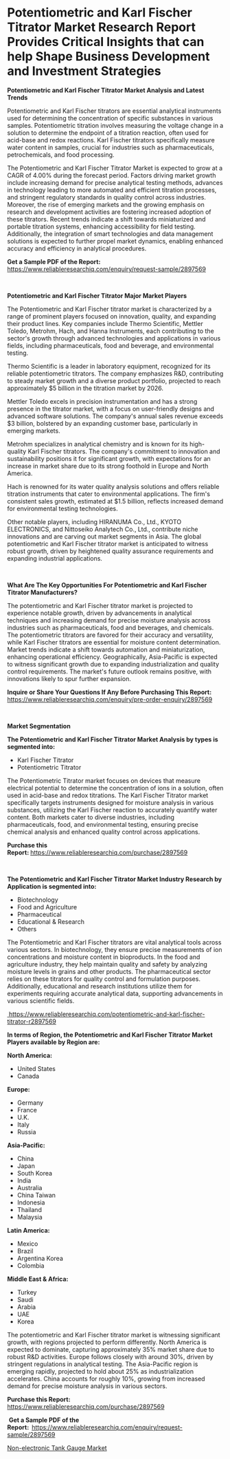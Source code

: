 <p><h1>Potentiometric and Karl Fischer Titrator Market Research Report Provides Critical Insights that can help Shape Business Development and Investment Strategies</h1></p><p><strong>Potentiometric and Karl Fischer Titrator Market Analysis and Latest Trends</strong></p>
<p><p>Potentiometric and Karl Fischer titrators are essential analytical instruments used for determining the concentration of specific substances in various samples. Potentiometric titration involves measuring the voltage change in a solution to determine the endpoint of a titration reaction, often used for acid-base and redox reactions. Karl Fischer titrators specifically measure water content in samples, crucial for industries such as pharmaceuticals, petrochemicals, and food processing.</p><p>The Potentiometric and Karl Fischer Titrator Market is expected to grow at a CAGR of 4.00% during the forecast period. Factors driving market growth include increasing demand for precise analytical testing methods, advances in technology leading to more automated and efficient titration processes, and stringent regulatory standards in quality control across industries. Moreover, the rise of emerging markets and the growing emphasis on research and development activities are fostering increased adoption of these titrators. Recent trends indicate a shift towards miniaturized and portable titration systems, enhancing accessibility for field testing. Additionally, the integration of smart technologies and data management solutions is expected to further propel market dynamics, enabling enhanced accuracy and efficiency in analytical procedures.</p></p>
<p><strong>Get a Sample PDF of the Report:&nbsp;</strong> <a href="https://www.reliableresearchiq.com/enquiry/request-sample/2897569?utm_campaign=3529&utm_medium=2&utm_source=Github&utm_content=ia&utm_term=15032025&utm_id=potentiometric-and-karl-fischer-titrator">https://www.reliableresearchiq.com/enquiry/request-sample/2897569</a></p>
<p>&nbsp;</p>
<p><strong>Potentiometric and Karl Fischer Titrator Major Market Players</strong></p>
<p><p>The Potentiometric and Karl Fischer titrator market is characterized by a range of prominent players focused on innovation, quality, and expanding their product lines. Key companies include Thermo Scientific, Mettler Toledo, Metrohm, Hach, and Hanna Instruments, each contributing to the sector's growth through advanced technologies and applications in various fields, including pharmaceuticals, food and beverage, and environmental testing.</p><p>Thermo Scientific is a leader in laboratory equipment, recognized for its reliable potentiometric titrators. The company emphasizes R&D, contributing to steady market growth and a diverse product portfolio, projected to reach approximately $5 billion in the titration market by 2026. </p><p>Mettler Toledo excels in precision instrumentation and has a strong presence in the titrator market, with a focus on user-friendly designs and advanced software solutions. The company's annual sales revenue exceeds $3 billion, bolstered by an expanding customer base, particularly in emerging markets.</p><p>Metrohm specializes in analytical chemistry and is known for its high-quality Karl Fischer titrators. The company's commitment to innovation and sustainability positions it for significant growth, with expectations for an increase in market share due to its strong foothold in Europe and North America.</p><p>Hach is renowned for its water quality analysis solutions and offers reliable titration instruments that cater to environmental applications. The firm's consistent sales growth, estimated at $1.5 billion, reflects increased demand for environmental testing technologies.</p><p>Other notable players, including HIRANUMA Co., Ltd., KYOTO ELECTRONICS, and Nittoseiko Analytech Co., Ltd., contribute niche innovations and are carving out market segments in Asia. The global potentiometric and Karl Fischer titrator market is anticipated to witness robust growth, driven by heightened quality assurance requirements and expanding industrial applications.</p></p>
<p>&nbsp;</p>
<p><strong>What Are The Key Opportunities For Potentiometric and Karl Fischer Titrator Manufacturers?</strong></p>
<p><p>The potentiometric and Karl Fischer titrator market is projected to experience notable growth, driven by advancements in analytical techniques and increasing demand for precise moisture analysis across industries such as pharmaceuticals, food and beverages, and chemicals. The potentiometric titrators are favored for their accuracy and versatility, while Karl Fischer titrators are essential for moisture content determination. Market trends indicate a shift towards automation and miniaturization, enhancing operational efficiency. Geographically, Asia-Pacific is expected to witness significant growth due to expanding industrialization and quality control requirements. The market's future outlook remains positive, with innovations likely to spur further expansion.</p></p>
<p><strong>Inquire or Share Your Questions If Any Before Purchasing This Report:</strong> <a href="https://www.reliableresearchiq.com/enquiry/pre-order-enquiry/2897569?utm_campaign=3529&utm_medium=2&utm_source=Github&utm_content=ia&utm_term=15032025&utm_id=potentiometric-and-karl-fischer-titrator">https://www.reliableresearchiq.com/enquiry/pre-order-enquiry/2897569</a></p>
<p>&nbsp;</p>
<p><strong>Market Segmentation</strong></p>
<p><strong>The Potentiometric and Karl Fischer Titrator Market Analysis by types is segmented into:</strong></p>
<p><ul><li>Karl Fischer Titrator</li><li>Potentiometric Titrator</li></ul></p>
<p><p>The Potentiometric Titrator market focuses on devices that measure electrical potential to determine the concentration of ions in a solution, often used in acid-base and redox titrations. The Karl Fischer Titrator market specifically targets instruments designed for moisture analysis in various substances, utilizing the Karl Fischer reaction to accurately quantify water content. Both markets cater to diverse industries, including pharmaceuticals, food, and environmental testing, ensuring precise chemical analysis and enhanced quality control across applications.</p></p>
<p><strong>Purchase this Report:&nbsp;</strong><a href="https://www.reliableresearchiq.com/purchase/2897569?utm_campaign=3529&utm_medium=2&utm_source=Github&utm_content=ia&utm_term=15032025&utm_id=potentiometric-and-karl-fischer-titrator">https://www.reliableresearchiq.com/purchase/2897569</a></p>
<p>&nbsp;</p>
<p><strong>The Potentiometric and Karl Fischer Titrator Market Industry Research by Application is segmented into:</strong></p>
<p><ul><li>Biotechnology</li><li>Food and Agriculture</li><li>Pharmaceutical</li><li>Educational & Research</li><li>Others</li></ul></p>
<p><p>The Potentiometric and Karl Fischer titrators are vital analytical tools across various sectors. In biotechnology, they ensure precise measurements of ion concentrations and moisture content in bioproducts. In the food and agriculture industry, they help maintain quality and safety by analyzing moisture levels in grains and other products. The pharmaceutical sector relies on these titrators for quality control and formulation purposes. Additionally, educational and research institutions utilize them for experiments requiring accurate analytical data, supporting advancements in various scientific fields.</p></p>
<p><a href="https://www.reliableresearchiq.com/potentiometric-and-karl-fischer-titrator-r2897569?utm_campaign=3529&utm_medium=2&utm_source=Github&utm_content=ia&utm_term=15032025&utm_id=potentiometric-and-karl-fischer-titrator">&nbsp;https://www.reliableresearchiq.com/potentiometric-and-karl-fischer-titrator-r2897569</a></p>
<p><strong>In terms of Region, the Potentiometric and Karl Fischer Titrator Market Players available by Region are:</strong></p>
<p>
    <p> <strong> North America: </strong>
        <ul>
            <li>United States</li>
            <li>Canada</li>
        </ul>
        </p> 
    <p> <strong> Europe: </strong>
        <ul>
            <li>Germany</li>
            <li>France</li>
            <li>U.K.</li>
            <li>Italy</li>
            <li>Russia</li>
        </ul>
        </p> 
    <p> <strong> Asia-Pacific: </strong>
        <ul>
            <li>China</li>
            <li>Japan</li>
            <li>South Korea</li>
            <li>India</li>
            <li>Australia</li>
            <li>China Taiwan</li>
            <li>Indonesia</li>
            <li>Thailand</li>
            <li>Malaysia</li>
        </ul>
        </p> 
    <p> <strong> Latin America: </strong>
        <ul>
            <li>Mexico</li>
            <li>Brazil</li>
            <li>Argentina Korea</li>
            <li>Colombia</li>
        </ul>
        </p> 
    <p> <strong> Middle East & Africa: </strong>
        <ul>
            <li>Turkey</li>
            <li>Saudi</li>
            <li>Arabia</li>
            <li>UAE</li>
            <li>Korea</li>
        </ul>
    </p>
    </p>
<p><p>The potentiometric and Karl Fischer titrator market is witnessing significant growth, with regions projected to perform differently. North America is expected to dominate, capturing approximately 35% market share due to robust R&D activities. Europe follows closely with around 30%, driven by stringent regulations in analytical testing. The Asia-Pacific region is emerging rapidly, projected to hold about 25% as industrialization accelerates. China accounts for roughly 10%, growing from increased demand for precise moisture analysis in various sectors.</p></p>
<p><strong>Purchase this Report: </strong><a href="https://www.reliableresearchiq.com/purchase/2897569?utm_campaign=3529&utm_medium=2&utm_source=Github&utm_content=ia&utm_term=15032025&utm_id=potentiometric-and-karl-fischer-titrator">https://www.reliableresearchiq.com/purchase/2897569</a></p>
<p>&nbsp;<strong>Get a Sample PDF of the Report:&nbsp;&nbsp;</strong><a href="https://www.reliableresearchiq.com/enquiry/request-sample/2897569?utm_campaign=3529&utm_medium=2&utm_source=Github&utm_content=ia&utm_term=15032025&utm_id=potentiometric-and-karl-fischer-titrator">https://www.reliableresearchiq.com/enquiry/request-sample/2897569</a></p>
<p><strong></strong></p>
<p><p><a href="https://github.com/rosalinebhakta48/Market-Research-Report-List-1/blob/main/non-electronic-tank-gauge-market.md?utm_campaign=3529&utm_medium=2&utm_source=Github&utm_content=ia&utm_term=15032025&utm_id=potentiometric-and-karl-fischer-titrator">Non-electronic Tank Gauge Market</a></p></p>